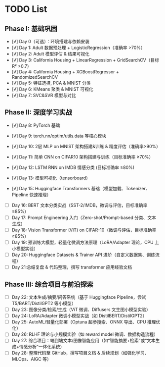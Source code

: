 # TODO List

## Phase I: 基础巩固
- [√] Day 0（可选）：环境搭建与依赖安装
- [√] Day 1: Adult 数据预处理 + LogisticRegression（准确率 >70%）
- [√] Day 2: Adult 模型评估 & 结果可视化
- [√] Day 3: California Housing + LinearRegression + GridSearchCV（目标 R² >0.7）
- [√] Day 4: California Housing + XGBoostRegressor + RandomizedSearchCV
- [√] Day 5: 特征选择, PCA & MNIST 分类 
- [√] Day 6: KMeans 聚类 & MNIST 可视化
- [√] Day 7: SVC&SVR 模型与对比

## Phase II: 深度学习实战
- [√] Day 8: PyTorch 基础
- [√] Day 9: torch.nn/optim/utils.data 等核心模块
- [√] Day 10: 2层 MLP on MNIST 架构搭建&训练 & 精度评估（准确率>90%）
- [√] Day 11: 简单 CNN on CIFAR10 架构搭建与训练（目标准确率 ≥70%）
- [√] Day 12: LSTM RNN on IMDB 情感分类 (目标准确率 ≥80%)
- [√] Day 13: 模型可视化（tensorboard）

- [√] Day 15: Huggingface Transformers 基础（模型加载、Tokenizer、Pipeline 快速推理）
- [ ] Day 16: BERT 文本分类实战（SST-2/IMDB，微调与评估，目标准确率≥85%）
- [ ] Day 17: Prompt Engineering 入门（Zero-shot/Prompt-based 分类、文本生成）
- [ ] Day 18: Vision Transformer (ViT) on CIFAR-10（微调与评估，目标准确率≥85%）
- [ ] Day 19: 预训练大模型，轻量化微调方法原理（LoRA/Adapter 理论，CPU 上小模型实验）
- [ ] Day 20: Huggingface Datasets & Trainer API 进阶（自定义数据集、训练流程）
- [ ] Day 21:总结复盘 & 代码整理，撰写 transformer 应用经验文档

## Phase III: 综合项目与前沿探索
- [ ] Day 22: 文本生成/摘要/问答系统（基于 Huggingface Pipeline，尝试 T5/BART/DistilGPT2 等小模型）
- [ ] Day 23: 图像分类/检索/生成（ViT 微调、Diffusers 文生图小模型实验）
- [ ] Day 24: LoRA/Adapter 微调小模型实战（如 DistilBERT/DistilGPT2）
- [ ] Day 25: AutoML/轻量化部署（Optuna 超参搜索、ONNX 导出、CPU 推理优化）
- [ ] Day 26: RLHF 理论与小规模实验（如 reward model 微调、数据构造流程）
- [ ] Day 27: 综合项目：端到端文本/图像智能应用（如“智能摘要+检索”或“文本生成+情感分析”一体化系统）
- [ ] Day 28: 整理代码至 GitHub，撰写项目文档 & 后续规划（如强化学习、MLOps、AIGC 等）

